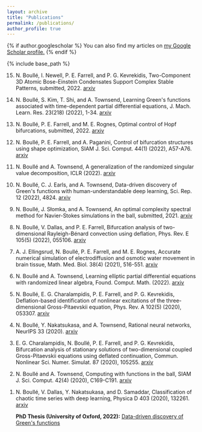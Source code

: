 ```yaml
---
layout: archive
title: "Publications"
permalink: /publications/
author_profile: true
---
```


{% if author.googlescholar %}
  You can also find my articles on <u><a href="{{author.googlescholar}}">my Google Scholar profile</a>.</u>
{% endif %}

{% include base_path %}

<!---
{% for post in site.publications reversed %}
  {% include archive-single.html %}
{% endfor %}
--->

<ol reversed>
<li><p>N. Boullé, I. Newell, P. E. Farrell, and P. G. Kevrekidis, Two-Component 3D Atomic Bose-Einstein Condensates Support Complex Stable Patterns, submitted, 2022. <a href="https://arxiv.org/abs/2208.05703">arxiv</a>
<li><p>N. Boullé, S. Kim, T. Shi, and A. Townsend, Learning Green's functions associated with time-dependent partial differential equations, J. Mach. Learn. Res. 23(218) (2022), 1-34. <a href="https://arxiv.org/abs/2204.12789">arxiv</a>
<li><p>N. Boullé, P. E. Farrell, and M. E. Rognes, Optimal control of Hopf bifurcations, submitted, 2022. <a href="https://arxiv.org/abs/2201.11684">arxiv</a>
<li><p>N. Boullé, P. E. Farrell, and A. Paganini, Control of bifurcation structures using shape optimization, SIAM J. Sci. Comput. 44(1) (2022), A57-A76. <a href="https://arxiv.org/abs/2105.14884">arxiv</a>
<li><p>N. Boullé and A. Townsend, A generalization of the randomized singular value decomposition, ICLR (2022). <a href="https://arxiv.org/abs/2105.13052">arxiv</a>
<li><p>N. Boullé, C. J. Earls, and A. Townsend, Data-driven discovery of Green's functions with human-understandable deep learning, Sci. Rep. 12 (2022), 4824. <a href="https://arxiv.org/abs/2105.00266">arxiv</a>
<li><p>N. Boullé, J. Słomka, and A. Townsend, An optimal complexity spectral method for Navier-Stokes simulations in the ball, submitted, 2021. <a href="https://arxiv.org/abs/2103.16638">arxiv</a>
<li><p>N. Boullé, V. Dallas, and P. E. Farrell, Bifurcation analysis of two-dimensional Rayleigh-Bénard convection using deflation, Phys. Rev. E 105(5) (2022), 055106. <a href="https://arxiv.org/abs/2102.10576">arxiv</a>
<li><p>A. J. Ellingsrud, N. Boullé, P. E. Farrell, and M. E. Rognes, Accurate numerical simulation of electrodiffusion and osmotic water movement in brain tissue, Math. Med. Biol. 38(4) (2021), 516-551. <a href="https://arxiv.org/abs/2102.02539">arxiv</a>
<li><p>N. Boullé and A. Townsend, Learning elliptic partial differential equations with randomized linear algebra, Found. Comput. Math. (2022). <a href="https://arxiv.org/abs/2102.00491">arxiv</a>
<li><p>N. Boullé, E. G. Charalampidis, P. E. Farrell, and P. G. Kevrekidis, Deflation-based identification of nonlinear excitations of the three-dimensional Gross-Pitaevskii equation, Phys. Rev. A 102(5) (2020), 053307. <a href="https://arxiv.org/abs/2004.10446">arxiv</a>
<li><p>N. Boullé, Y. Nakatsukasa, and A. Townsend, Rational neural networks, NeurIPS 33 (2020). <a href="https://arxiv.org/abs/2004.01902">arxiv</a>
<li><p>E. G. Charalampidis, N. Boullé, P. E. Farrell, and P. G. Kevrekidis, Bifurcation analysis of stationary solutions of two-dimensional coupled Gross-Pitaevskii equations using deflated continuation, Commun. Nonlinear Sci. Numer. Simulat. 87 (2020), 105255. <a href="https://arxiv.org/abs/1912.00023">arxiv</a>
<li><p>N. Boullé and A. Townsend, Computing with functions in the ball, SIAM J. Sci. Comput. 42(4) (2020), C169-C191. <a href="https://arxiv.org/abs/1911.00114">arxiv</a>
<li><p>N. Boullé, V. Dallas, Y. Nakatsukasa, and D. Samaddar, Classification of chaotic time series with deep learning, Physica D 403 (2020), 132261. <a href="https://arxiv.org/abs/1908.06848">arxiv</a>
<p><b>PhD Thesis (University of Oxford, 2022):</b> <a href="https://nboulle.github.io/files/thesis.pdf">Data-driven discovery of Green's functions</a> 